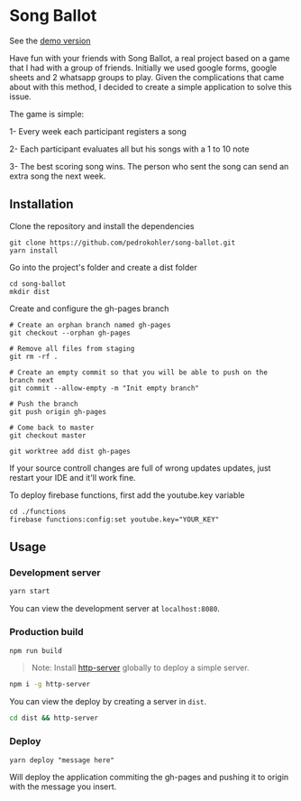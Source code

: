# Song Ballot

See the [demo version](https://pedrokohler.github.io/ms-bruxao/)

Have fun with your friends with Song Ballot, a real project based on a game that I had with a group of friends.
Initially we used google forms, google sheets and 2 whatsapp groups to play. Given the complications that came about with this method, I decided to create a simple application to solve this issue.

The game is simple:

1- Every week each participant registers a song

2- Each participant evaluates all but his songs with a 1 to 10 note

3- The best scoring song wins. The person who sent the song can send an extra song the next week.

## Installation

Clone the repository and install the dependencies
```
git clone https://github.com/pedrokohler/song-ballot.git
yarn install
```
Go into the project's folder and create a dist folder
```
cd song-ballot
mkdir dist
```
Create and configure the gh-pages branch
```
# Create an orphan branch named gh-pages
git checkout --orphan gh-pages

# Remove all files from staging
git rm -rf .

# Create an empty commit so that you will be able to push on the branch next
git commit --allow-empty -m "Init empty branch"

# Push the branch
git push origin gh-pages

# Come back to master
git checkout master

git worktree add dist gh-pages
```

If your source controll changes are full of wrong updates updates, just restart your IDE and it'll work fine.

To deploy firebase functions, first add the youtube.key variable
```
cd ./functions
firebase functions:config:set youtube.key="YOUR_KEY"
```

## Usage

### Development server

```bash
yarn start
```

You can view the development server at `localhost:8080`.

### Production build

```bash
npm run build
```

> Note: Install [http-server](https://www.npmjs.com/package/http-server) globally to deploy a simple server.

```bash
npm i -g http-server
```

You can view the deploy by creating a server in `dist`.

```bash
cd dist && http-server
```

### Deploy

```
yarn deploy "message here"
```

Will deploy the application commiting the gh-pages and pushing it to origin with the message you insert.
